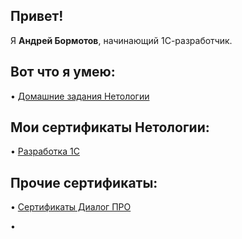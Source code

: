 <h2><strong>Привет!</strong></h2>
<p>Я <strong>Андрей Бормотов</strong>, начинающий 1С-разработчик.</p>
<h2><strong>Вот что я умею:</strong></h2>
</p> <p>&bull; <a href="https://github.com/AndreyBormotov/Netology_Homework">Домашние задания Нетологии</a></p>
<h2><strong>Мои сертификаты Нетологии:</strong></h2>
</p> <p>&bull; <a href="https://github.com/AndreyBormotov/CertificateNetology">Разработка 1С</a></p>
<h2><strong>Прочие сертификаты:</strong></h2>
</p> <p>&bull; <a href="https://github.com/AndreyBormotov/Certificate_DialogPRO">Сертификаты Диалог ПРО</a></p>
<p>&bull;</p>
